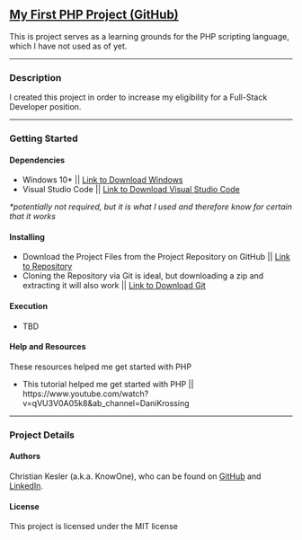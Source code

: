 <html>
<h2><a target='blank' href="https://github.com/christian-kesler/my-first-php-project">My First PHP Project (GitHub)</a></h2>
<p>
This is project serves as a learning grounds for the PHP scripting language, which I have not used as of yet.  
</p>

<hr>
<h3>Description</h3>
<p>
I created this project in order to increase my eligibility for a Full-Stack Developer position.  
</p>

<hr>
<h3>Getting Started</h3>
<h4>Dependencies</h4>
<ul>
<li>
Windows 10* || <a target='blank' href='https://www.microsoft.com/en-us/software-download/windows10'>Link to Download Windows</a>
</li>
<li>
Visual Studio Code || <a target='blank' href='https://code.visualstudio.com/download'>Link to Download Visual Studio Code</a>
</li>
</ul>
<p><i>*potentially not required, but it is what I used and therefore know for certain that it works</i></p>

<h4>Installing</h4>
<ul>
<li>
Download the Project Files from the Project Repository on GitHub || <a target='blank' href='https://github.com/christian-kesler/knowones-website-of-everything'>Link to Repository</a>
</li>
<li>
Cloning the Repository via Git is ideal, but downloading a zip and extracting it will also work || <a target='blank' href='https://git-scm.com/downloads'>Link to Download Git</a>
</li>
</ul>

<h4>Execution</h4>
<ul>
<li>TBD</li>
<ul>
</ul>
</li>
</ul>

<h4>Help and Resources</h4>
<p>
These resources helped me get started with PHP
<ul>
<li>
This tutorial helped me get started with PHP || https://www.youtube.com/watch?v=qVU3V0A05k8&ab_channel=DaniKrossing
</li>
</ul>
</p>

<hr>
<h3>Project Details</h3>

<h4>Authors</h4>
<p>
Christian Kesler (a.k.a. KnowOne), who can be found on <a target='blank' href='https://github.com/christian-kesler'>GitHub</a> and <a target='blank' href='https://www.linkedin.com/in/christian-kesler/'>LinkedIn</a>.  
</p>

<h4>License</h4>
<p>
This project is licensed under the MIT license
</p>

</html>
